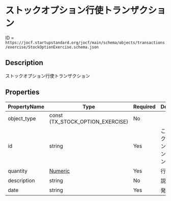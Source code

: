 # ストックオプション行使トランザクション

ID = `https://jocf.startupstandard.org/jocf/main/schema/objects/transactions/exercise/StockOptionExercise.schema.json`

## Description
ストックオプション行使トランザクション

## Properties

| PropertyName | Type | Required | Description |
|-------------|------|----------|-------------|
| object_type | const (TX_STOCK_OPTION_EXERCISE) | No |  |
| id | string | Yes | このストックオプション行使トランザクションのID |
| quantity | [Numeric](../../../types/Numeric.md) | Yes | 行使個数 |
| description | string | No | 説明 |
| date | string | Yes | 発生日時 |